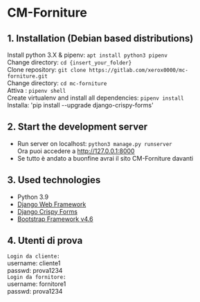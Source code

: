 # CM-Forniture


## 1. Installation (Debian based distributions)
Install python 3.X & pipenv: `apt install python3 pipenv`<br>
Change directory: `cd {insert_your_folder}`<br>
Clone repository: `git clone https://gitlab.com/xerox0000/mc-forniture.git`<br>
Change directory: `cd mc-forniture`<br>
Attiva  : `pipenv shell ` <br>
Create virtualenv and install all dependencies: `pipenv install`<br>
Installa: 'pip install --upgrade django-crispy-forms'



## 2. Start the **development** server


- Run server on localhost: `python3 manage.py runserver`<br>
  Ora puoi accedere a  http://127.0.0.1:8000 <br>
- Se tutto è andato a buonfine avrai il sito CM-Forniture davanti 


## 3. Used technologies
- Python 3.9
- [Django Web Framework](https://www.djangoproject.com/)
- [Django Crispy Forms](https://github.com/django-crispy-forms/django-crispy-forms)
- [Bootstrap Framework v4.6](https://getbootstrap.com/docs/4.6/getting-started/introduction/)  <br>


## 4. Utenti di prova  
`Login da cliente:`  
username: cliente1  
passwd: prova1234  
`Login da fornitore:`  
username: fornitore1  
passwd: prova1234

